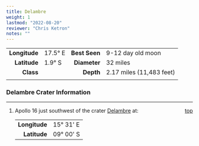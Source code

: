 ```yaml
---
title: Delambre
weight: 1
lastmod: "2022-08-20"
reviewer: "Chris Ketron"
notes: ""
---
```


|               |               |               |                         |
| ------------: | :------------ | ------------: | :---------------------- |
| **Longitude** |  17.5&deg; E  | **Best Seen** | 9-12 day old moon       |
|  **Latitude** |   1.9&deg; S  |  **Diameter** | 32 miles                |
|     **Class** |               |     **Depth** | 2.17 miles (11,483 feet)|
|               |               |               |                         |

### Delambre Crater Information

---
<span style='float:right;'>[top](#)</span>

1. Apollo 16 just southwest of the crater [Delambre](/object-notes/solar-system/earth/moon/craters/delambre/#) at:

   |     |    |
   | ------------: | :-------------- | 
   | **Longitude** |  15&deg; 31' E  | 
   |  **Latitude** |  09&deg; 00' S  |
